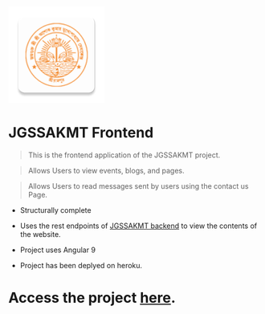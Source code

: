 <img src = "https://github.com/stubh505/JGSSAKMTAdminAndroidApp/blob/master/app/src/main/res/mipmap-xxxhdpi/ic_launcher.png">

# JGSSAKMT Frontend

> This is the frontend application of the JGSSAKMT project.

> Allows Users to view events, blogs, and pages. 

> Allows Users to read messages sent by users using the contact us Page.

- Structurally complete

- Uses the rest endpoints of <a href="https://github.com/stubh505/JGSSAKMTbackend" target="_blank">JGSSAKMT backend</a> to view the contents of the website.

- Project uses Angular 9

- Project has been deplyed on heroku.

# Access the project <a href="https://jgssakmt.herokuapp.com/">here</a>.
